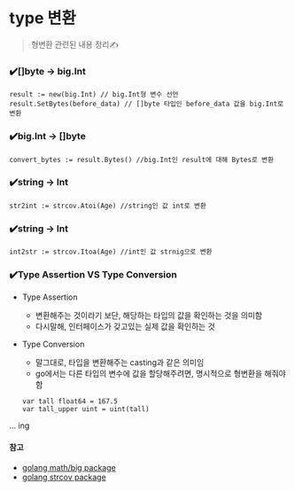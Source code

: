# type 변환
> 형변환 관련된 내용 정리✍
   
   
### ✔️[]byte → big.Int
``` 
result := new(big.Int) // big.Int형 변수 선언
result.SetBytes(before_data) // []byte 타입인 before_data 값을 big.Int로 변환
```

### ✔️big.Int → []byte
```
convert_bytes := result.Bytes() //big.Int인 result에 대해 Bytes로 변환
```

### ✔️string → Int
```
str2int := strcov.Atoi(Age) //string인 값 int로 변환
```

### ✔️string → Int
```
int2str := strcov.Itoa(Age) //int인 값 strnig으로 변환
```

### ✔️Type Assertion VS Type Conversion
+ Type Assertion
   + 변환해주는 것이라기 보단, 해당하는 타입의 값을 확인하는 것을 의미함
   + 다시말해, 인터페이스가 갖고있는 실제 값을 확인하는 것
  
+ Type Conversion
   + 말그대로, 타입을 변환해주는 casting과 같은 의미임
   + go에서는 다른 타입의 변수에 값을 할당해주려면, 명시적으로 형변환을 해줘야 함
   ```
   var tall float64 = 167.5
   var tall_upper uint = uint(tall)
   ```

    

... ing   

#### 참고
 + [golang math/big package](https://pkg.go.dev/math/big)
 + [golang strcov package](https://pkg.go.dev/strconv)   
 
